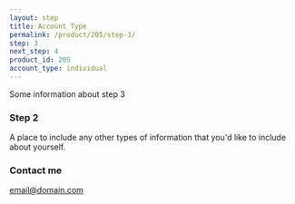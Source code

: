 ```yaml
---
layout: step
title: Account Type
permalink: /product/205/step-3/
step: 3
next_step: 4
product_id: 205
account_type: individual
---
```


Some information about step 3


### Step 2

A place to include any other types of information that you'd like to include about yourself.

### Contact me

[email@domain.com](mailto:email@domain.com)
